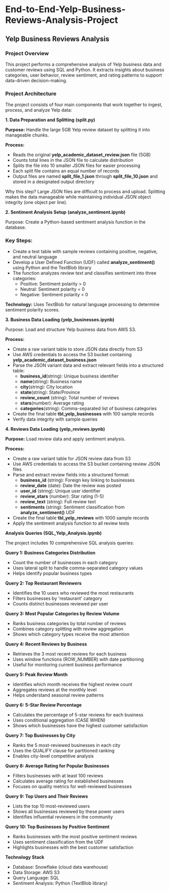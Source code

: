 # End-to-End-Yelp-Business-Reviews-Analysis-Project

## Yelp Business Reviews Analysis
### Project Overview
This project performs a comprehensive analysis of Yelp business data and customer reviews using SQL and Python. It extracts insights about business categories, user behavior, review sentiment, and rating patterns to support data-driven decision-making.

### Project Architecture
The project consists of four main components that work together to ingest, process, and analyze Yelp data:

**1. Data Preparation and Splitting** **(split.py)**

**Purpose:** Handle the large 5GB Yelp review dataset by splitting it into manageable chunks.

**Process:**
- Reads the original **yelp_academic_dataset_review.json** file (5GB)
- Counts total lines in the JSON file to calculate distribution
- Splits the file into 10 smaller JSON files for easier processing
- Each split file contains an equal number of records
- Output files are named **split_file_1.json** through **split_file_10.json** and stored in a designated output directory

Why this step? Large JSON files are difficult to process and upload. Splitting makes the data manageable while maintaining individual JSON object integrity (one object per line).

**2. Sentiment Analysis Setup**
**(analyze_sentiment.ipynb)**

Purpose: Create a Python-based sentiment analysis function in the database.

### Key Steps:
  - Create a test table with sample reviews containing positive, negative, and neutral language
  - Develop a User Defined Function (UDF) called **analyze_sentiment()** using Python and the TextBlob library
  - The function analyzes review text and classifies sentiment into three categories:
      - Positive: Sentiment polarity > 0
      - Neutral: Sentiment polarity = 0
      - Negative: Sentiment polarity < 0
        
**Technology:** Uses TextBlob for natural language processing to determine sentiment polarity scores.

**3. Business Data Loading** **(yelp_businesses.ipynb)**

Purpose: Load and structure Yelp business data from AWS S3.

**Process:**
  - Create a raw variant table to store JSON data directly from S3
  - Use AWS credentials to access the S3 bucket containing
          **yelp_academic_dataset_business.json**
  - Parse the JSON variant data and extract relevant fields into a structured table:
      - **business_id**(string): Unique business identifier
      - **name**(string): Business name
      - **city**(string): City location
      - **state**(string): State/Province
      - **review_count** (string): Total number of reviews
      - **stars**(number): Average rating
      - **categories**(string): Comma-separated list of business categories
  - Create the final table **tbl_yelp_businesses** with 100 sample records
  - Verify data integrity with sample queries

**4. Reviews Data Loading** **(yelp_reviews.ipynb)**

**Purpose:** Load review data and apply sentiment analysis.

**Process:**
  - Create a raw variant table for JSON review data from S3
  - Use AWS credentials to access the S3 bucket containing review JSON files
  - Parse and extract review fields into a structured format:
      - **business_id** (string): Foreign key linking to businesses
      - **review_date** (date): Date the review was posted
      - **user_id** (string): Unique user identifier
      - **review_stars** (number): Star rating (1-5)
      - **review_text** (string): Full review text
      - **sentiments** (string): Sentiment classification from **analyze_sentiment()** UDF
  - Create the final table **tbl_yelp_reviews** with 1000 sample records
  - Apply the sentiment analysis function to all review texts

**Analysis Queries** **(SQL_Yelp_Analysis.ipynb)**

The project includes 10 comprehensive SQL analysis queries:

**Query 1: Business Categories Distribution**
  - Count the number of businesses in each category
  - Uses lateral split to handle comma-separated category values
  - Helps identify popular business types

  **Query 2: Top Restaurant Reviewers**
  - Identifies the 10 users who reviewed the most restaurants
  - Filters businesses by 'restaurant' category
  - Counts distinct businesses reviewed per user

**Query 3: Most Popular Categories by Review Volume**
  - Ranks business categories by total number of reviews
  - Combines category splitting with review aggregation
  - Shows which category types receive the most attention

**Query 4: Recent Reviews by Business**
  - Retrieves the 3 most recent reviews for each business
  - Uses window functions (ROW_NUMBER) with date partitioning
  - Useful for monitoring current business performance

**Query 5: Peak Review Month**
  - Identifies which month receives the highest review count
  - Aggregates reviews at the monthly level
  - Helps understand seasonal review patterns

**Query 6: 5-Star Review Percentage**
  - Calculates the percentage of 5-star reviews for each business
  - Uses conditional aggregation (CASE WHEN)
  - Shows which businesses have the highest customer satisfaction

**Query 7: Top Businesses by City**
  - Ranks the 5 most-reviewed businesses in each city
  - Uses the QUALIFY clause for partitioned ranking
  - Enables city-level competitive analysis

**Query 8: Average Rating for Popular Businesses**
  - Filters businesses with at least 100 reviews
  - Calculates average rating for established businesses
  - Focuses on quality metrics for well-reviewed businesses

**Query 9: Top Users and Their Reviews**
  - Lists the top 10 most-reviewed users
  - Shows all businesses reviewed by these power users
  - Identifies influential reviewers in the community

**Query 10: Top Businesses by Positive Sentiment**
  - Ranks businesses with the most positive sentiment reviews
  - Uses sentiment classification from the UDF
  - Highlights businesses with the best customer satisfaction

**Technology Stack**
  - Database: Snowflake (cloud data warehouse)
  - Data Storage: AWS S3
  - Query Language: SQL
  - Sentiment Analysis: Python (TextBlob library)
